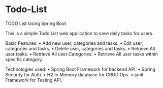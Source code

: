 # Todo-List
TODO List Using Spring Boot

This is a simple Todo List web application to save daily tasks for users.

Basic Features:
•	Add new user, categories and tasks.
•	Edit user, categories and tasks.
•	Delete user, categories and tasks.
•	Retrieve All user tasks.
•	Retrieve All user Categories.
•	Retrieve All user tasks within specific category.

Technologies used:
•	Spring Boot Framework for backend API.
•	Spring Security for Auth.
•	H2 In Memory database for CRUD Ops.
•	junit Framework for Testing API.
